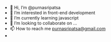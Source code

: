 - 👋 Hi, I’m @purnasripatsa
- 👀 I’m interested in front-end development
- 🌱 I’m currently learning javascript
- 💞️ I’m looking to collaborate on ...
- 📫 How to reach me purnasripatsa@gmail.com
- 

<!---
purnasripatsa/purnasripatsa is a ✨ special ✨ repository because its `README.md` (this file) appears on your GitHub profile.
You can click the Preview link to take a look at your changes.
--->
